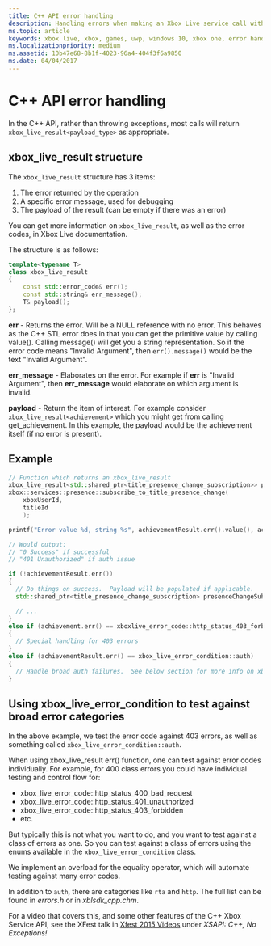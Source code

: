 ```yaml
---
title: C++ API error handling
description: Handling errors when making an Xbox Live service call with the C++ APIs.
ms.topic: article
keywords: xbox live, xbox, games, uwp, windows 10, xbox one, error handling
ms.localizationpriority: medium
ms.assetid: 10b47e68-8b1f-4023-96a4-404f3f6a9850
ms.date: 04/04/2017
---
```


# C++ API error handling

In the C++ API, rather than throwing exceptions, most calls will return `xbox_live_result<payload_type>` as appropriate.


## xbox_live_result structure

The `xbox_live_result` structure has 3 items:
1. The error returned by the operation
2. A specific error message, used for debugging
3. The payload of the result (can be empty if there was an error)

You can get more information on `xbox_live_result`, as well as the error codes, in Xbox Live documentation.<!--tbd link-->

The structure is as follows:

```cpp
template<typename T>
class xbox_live_result
{
    const std::error_code& err();
    const std::string& err_message();
    T& payload();
};
```

**err** - Returns the error.  Will be a NULL reference with no error.  This behaves as the C++ STL error does in that you can get the primitive value by calling value().  Calling message() will get you a string representation.  So if the error code means "Invalid Argument", then ```err().message()``` would be the text "Invalid Argument".

**err_message** - Elaborates on the error.  For example if **err** is "Invalid Argument", then **err_message** would elaborate on which argument is invalid.

**payload** - Return the item of interest.  For example consider ```xbox_live_result<achievement>``` which you might get from calling get_achievement.  In this example, the payload would be the achievement itself (if no error is present).


## Example

```cpp
// Function which returns an xbox_live_result
xbox_live_result<std::shared_ptr<title_presence_change_subscription>> presenceChangeSubscriptionResult =
xbox::services::presence::subscribe_to_title_presence_change(
    xboxUserId,
    titleId
    );

printf("Error value %d, string %s", achievementResult.err().value(), achievementResult.err().message());

// Would output:
// "0 Success" if successful
// "401 Unauthorized" if auth issue

if (!achievementResult.err())
{
  // Do things on success.  Payload will be populated if applicable.
  std::shared_ptr<title_presence_change_subscription> presenceChangeSubscription = presenceChangeSubscriptionResult->payload();

  // ...
}
else if (achievement.err() == xboxlive_error_code::http_status_403_forbidden)
{
  // Special handling for 403 errors
}
else if (achievementResult.err() == xbox_live_error_condition::auth)
{
  // Handle broad auth failures.  See below section for more info on xbox_live_error_condition
}

```


## Using xbox_live_error_condition to test against broad error categories

In the above example, we test the error code against 403 errors, as well as something called ```xbox_live_error_condition::auth```.

When using xbox_live_result err() function, one can test against error codes individually.
For example, for 400 class errors you could have individual testing and control flow for:
* xbox_live_error_code::http_status_400_bad_request
* xbox_live_error_code::http_status_401_unauthorized
* xbox_live_error_code::http_status_403_forbidden
* etc.

But typically this is not what you want to do, and you want to test against a class of errors as one.
So you can test against a class of errors using the enums available in the ```xbox_live_error_condition``` class.

We implement an overload for the equality operator, which will automate testing against many error codes.

In addition to ```auth```, there are categories like ```rta``` and ```http```.
The full list can be found in *errors.h* or in *xblsdk_cpp.chm*.

For a video that covers this, and some other features of the C++ Xbox Service API, see the XFest talk in [Xfest 2015 Videos](https://developer.xboxlive.com/en-us/platform/documentlibrary/events/Pages/Xfest2015.aspx) under *XSAPI: C++, No Exceptions!*

